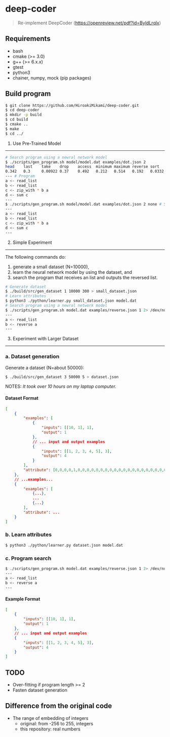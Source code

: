 deep-coder
===
> Re-implement DeepCoder (https://openreview.net/pdf?id=ByldLrqlx)


Requirements
---
* bash
* cmake (>= 3.0)
* g++ (>= 6.x.x)
* gtest
* python3
* chainer, numpy, mock (pip packages)

Build program
---
```bash
$ git clone https://github.com/HiroakiMikami/deep-coder.git
$ cd deep-coder
$ mkdir -p build
$ cd build
$ cmake ..
$ make
$ cd ../
```

1. Use Pre-Trained Model
---
```bash
# Search program using a newral network model
$ ./scripts/gen_program.sh model/model.dat examples/dot.json 2
head    last    take    drop    access  minimum maximum reverse sort    sum     map     filter  count   zip_with        scanl1  >0      <0      %2 == 0 %2 == 1 +1      -1   *(-1)    *2      *3      *4      /2      /3      /4      **2     +       -       *       MIN     MAX # The probability of each functions
0.342   0.3     0.00922 0.37    0.492   0.212   0.514   0.192   0.0332  0.109   8.05e-06        0.000323        9.78e-05        0.00831 0.000241        0.00212 0.00347 5.23e-05      2.68e-06        0.00572 0.000305        0.00144 0.00061 0.000862        7.36e-05        0.00197 1.26e-05        0.0703  0.0371  0.84    0.0163  0.145   6.85e-07     6.85e-07 6.85e-07
--- # Program
a <- read_list
b <- read_list
c <- zip_with * b a
d <- sum c
---
$ ./scripts/gen_program.sh model/model.dat examples/dot.json 2 none # Search program without a neural network model
---
a <- read_list
b <- read_list
c <- zip_with * b a
d <- sum c
---
```

2. Simple Experiment
---
The following commands do:
1. generate a small dataset (N=10000),
2. learn the neural network model by using the dataset, and
3. search the program that receives an list and outputs the reversed list.

```bash
# Generate dataset
$ ./build/src/gen_dataset 1 10000 300 > small_dataset.json
# Learn attributes
$ python3 ./python/learner.py small_dataset.json model.dat
# Search program using a newral network model
$ ./scripts/gen_program.sh model.dat examples/reverse.json 1 2> /dev/null
---
a <- read_list
b <- reverse a
---
```

3. Experiment with Larger Dataset
---

### a. Dataset generation
Generate a dataset (N=about 50000):
```bash
$ ./build/src/gen_dataset 3 50000 5 > dataset.json
```

NOTES: *It took over 10 hours on my laptop computer.*

#### Dataset Format
```json
[
    {
        "examples": [
            {
                "inputs": [[10, 1], 1],
                "output": 1
            },
            // ... input and output examples
            {
                "inputs": [[1, 2, 3, 4, 5], 3],
                "output": 4
            }
        ],
        "attribute": [0,0,0,0,1,0,0,0,0,0,0,0,0,0,0,0,0,0,0,0,0,0,0,0,0,0,0,0,0,0,0,0,0,0]
    },
    // ...examples...
    {
        "examples": [
            {...},
            ...
            {...}
        ],
        "attribute": ...
    }
]
```

### b. Learn attributes
```bash
$ python3 ./python/learner.py dataset.json model.dat
```

### c. Program search
```bash
$ ./scripts/gen_program.sh model.dat examples/reverse.json 1 2> /dev/null
---
a <- read_list
b <- reverse a
---
```

#### Example Format
```json
[
    {
        "inputs": [[10, 1], 1],
        "output": 1
    },
    // ... input and output examples
    {
        "inputs": [[1, 2, 3, 4, 5], 3],
        "output": 4
    }
]
```

TODO
---
* Over-fitting if program length >= 2
* Fasten dataset generation

Difference from the original code
---
* The range of embedding of integers
    * original: from -256 to 255, integers
    * this repository: real numbers
